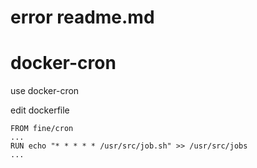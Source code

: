 # error readme.md

# docker-cron
use docker-cron

edit dockerfile
```
FROM fine/cron
...
RUN echo "* * * * * /usr/src/job.sh" >> /usr/src/jobs
...
```
